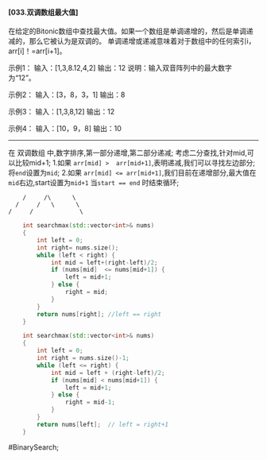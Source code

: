 ####  [033.双调数组最大值]

在给定的Bitonic数组中查找最大值。如果一个数组是单调递增的，然后是单调递减的，那么它被认为是双调的。
单调递增或递减意味着对于数组中的任何索引i，arr[i]！=arr[i+1]。

示例1：
输入：[1,3,8.12,4,2]
输出：12
说明：输入双音阵列中的最大数字为“12”。

示例2：
输入：[3，8，3，1]
输出：8

示例3：
输入：[1,3,8,12]
输出：12

示例4：
输入：[10，9，8]
输出：10
---- ----
在 双调数组 中,数字排序,第一部分递增,第二部分递减;
考虑二分查找,针对mid,可以比较mid+1;
1.如果 `arr[mid] >  arr[mid+1]`,表明递减,我们可以寻找左边部分;将`end`设置为`mid`;
2.如果 `arr[mid] <= arr[mid+1]`,我们目前在递增部分,最大值在`mid`右边,start设置为`mid+1`
当`start == end` 时结束循环;
```
    /     /\      \
  /     /   \      \
/     /             \
```

```cpp
    int searchmax(std::vector<int>& nums)
    {
        int left = 0;
        int right= nums.size();
        while (left < right) {
            int mid = left+(right-left)/2;
            if (nums[mid]  <= nums[mid+1]) {
                left = mid+1;
            } else {
                right = mid;
            }
        }
        return nums[right]; //left == right
    }
```

```cpp
    int searchmax(std::vector<int>& nums)
    {
        int left = 0;
        int right = nums.size()-1;
        while (left <= right) {
            int mid = left + (right-left)/2;
            if (nums[mid] < nums[mid+1]) {
                left = mid+1;
            } else {
                right = mid-1;
            }
        }
        return nums[left];  // left = right+1
    }
```
#BinarySearch;
